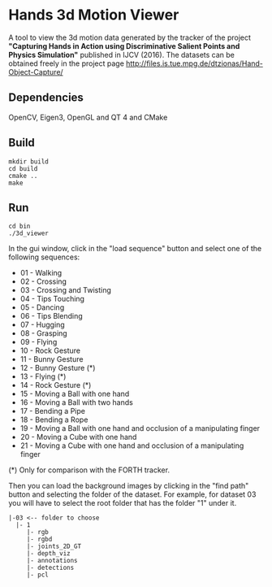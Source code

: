 Hands 3d Motion Viewer
======================

A tool to view the 3d motion data generated by the tracker of the project **"Capturing Hands in Action using Discriminative Salient Points and Physics Simulation"** published in IJCV (2016). The datasets can be obtained freely in the project page http://files.is.tue.mpg.de/dtzionas/Hand-Object-Capture/

Dependencies
----

OpenCV, Eigen3, OpenGL and QT 4 and CMake

Build
----

    mkdir build
    cd build
    cmake ..
    make

Run
----

    cd bin
    ./3d_viewer
    
In the gui window, click in the "load sequence" button and select one of the following sequences:

- 01 - Walking
- 02 - Crossing
- 03 - Crossing and Twisting
- 04 - Tips Touching
- 05 - Dancing
- 06 - Tips Blending
- 07 - Hugging
- 08 - Grasping
- 09 - Flying
- 10 - Rock Gesture
- 11 - Bunny Gesture
- 12 - Bunny Gesture (*)
- 13 - Flying (*)
- 14 - Rock Gesture (*) 
- 15 - Moving a Ball with one hand
- 16 - Moving a Ball with two hands
- 17 - Bending a Pipe
- 18 - Bending a Rope
- 19 - Moving a Ball with one hand and  occlusion of a manipulating finger
- 20 - Moving a Cube with one hand
- 21 - Moving a Cube with one hand and  occlusion of a manipulating finger

(*) Only for comparison with the FORTH tracker.

Then you can load the background images by clicking in the "find path" button and selecting the folder of the dataset. For example, for dataset 03 you will have to select the root folder that has the folder "1" under it.

    |-03 <-- folder to choose
      |- 1 
         |- rgb
         |- rgbd
         |- joints_2D_GT
         |- depth_viz
         |- annotations
         |- detections
         |- pcl
         

